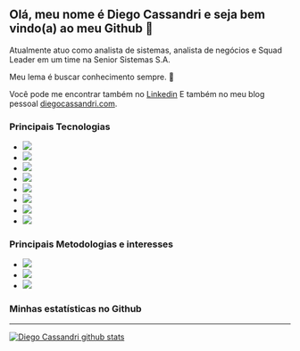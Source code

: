 ## Olá, meu nome é Diego Cassandri e seja bem vindo(a) ao meu Github 👋

Atualmente atuo como analista de sistemas, analista de negócios e Squad Leader em um time na Senior Sistemas S.A. 

Meu lema é buscar conhecimento sempre. 🌱

Você pode me encontrar também no [Linkedin](https://www.linkedin.com/in/diegocassandri/) E também no meu blog pessoal [diegocassandri.com](https://diegocassandri.com).

### Principais Tecnologias

- ![](https://img.shields.io/badge/Linguagem-Javascript-yellow?style=for-the-badge&logo=javascript) 
- ![](https://img.shields.io/badge/Linguagem-Typescript-blue?style=for-the-badge&logo=typescript) 
- ![](https://img.shields.io/badge/Backend-Nodejs-green?style=for-the-badge&logo=node.js) 
- ![](https://img.shields.io/badge/Frontend-React-blue?style=for-the-badge&logo=react) 
- ![](https://img.shields.io/badge/CLOUDProvider-aws-orange?style=for-the-badge&logo=amazon)
- ![](https://img.shields.io/badge/FRAMEWORK-serverless-red?style=for-the-badge&logo=serverless)
- ![](https://img.shields.io/badge/Linguagem-lsp-FF9E0F?style=for-the-badge&logo=lsp)
- ![](https://img.shields.io/badge/Plataforma-SENIORX-006643?style=for-the-badge&logo=lsp)



### Principais Metodologias e interesses

- ![](https://img.shields.io/badge/METHOD-zettelkasten-gray?style=for-the-badge&logo=roamresearch)
- ![](https://img.shields.io/badge/METHOD-GTD-008DB6?style=for-the-badge&logo=smartthings)
- ![](https://img.shields.io/badge/METHOD-SCRUM-0052CC?style=for-the-badge&logo=trello)



### Minhas estatísticas no Github

------

[![Diego Cassandri github stats](https://github-readme-stats.vercel.app/api?username=diegocassandri&show_icons=true&theme=darcula&locale=pt-br)](https://github.com/diegocassandri/github-readme-stats)

<!--
**diegocassandri/diegocassandri** is a ✨ _special_ ✨ repository because its `README.md` (this file) appears on your GitHub profile.

Here are some ideas to get you started:

- 🔭 I’m currently working on ...
- 🌱 I’m currently learning ...
- 👯 I’m looking to collaborate on ...
- 🤔 I’m looking for help with ...
- 💬 Ask me about ...
- 📫 How to reach me: ...
- 😄 Pronouns: ...
- ⚡ Fun fact: ...
-->
